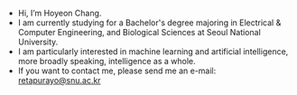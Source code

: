 - Hi, I’m Hoyeon Chang.
- I am currently studying for a Bachelor's degree majoring in Electrical & Computer Engineering, and Biological Sciences at Seoul National University.
- I am particularly interested in machine learning and artificial intelligence, more broadly speaking, intelligence as a whole.
- If you want to contact me, please send me an e-mail: retapurayo@snu.ac.kr

<!---
Duemoo/Duemoo is a ✨ special ✨ repository because its `README.md` (this file) appears on your GitHub profile.
You can click the Preview link to take a look at your changes.
--->
